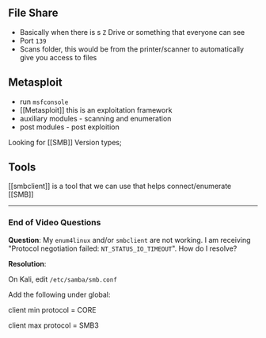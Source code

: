## File Share
- Basically when there is s `Z` Drive or something that everyone can see
- Port `139`
- Scans folder, this would be from the printer/scanner to automatically give you access to files

## Metasploit
- run `msfconsole`
- [[Metasploit]] this is an exploitation framework
- auxiliary modules - scanning and enumeration
- post modules - post exploition

Looking for [[SMB]] Version types;

## Tools
[[smbclient]] is a tool that we can use that helps connect/enumerate [[SMB]]

****
### End of Video Questions

**Question**: My `enum4linux` and/or `smbclient` are not working. I am receiving "Protocol negotiation failed: `NT_STATUS_IO_TIMEOUT`". How do I resolve?

**Resolution**:

On Kali, edit `/etc/samba/smb.conf`

Add the following under global:

client min protocol = CORE

client max protocol = SMB3